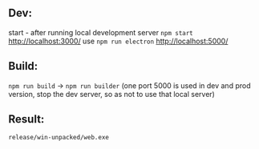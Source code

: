 ## Dev:
start - after running local development server `npm start` [http://localhost:3000/](http://localhost:3000/) use `npm run electron` [http://localhost:5000/](http://localhost:5000/)

## Build: 
`npm run build` -> `npm run builder` (one port 5000 is used in dev and prod version, stop the dev server, so as not to use that local server)

## Result: 
`release/win-unpacked/web.exe`
